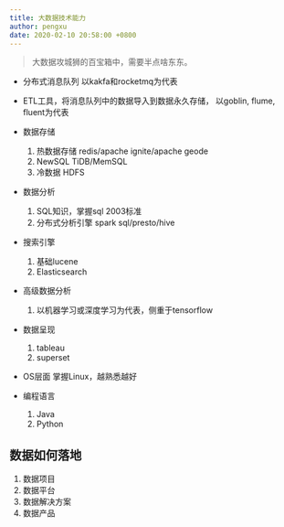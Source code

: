 ```yaml
---
title: 大数据技术能力
author: pengxu
date: 2020-02-10 20:58:00 +0800
---
```


> 大数据攻城狮的百宝箱中，需要半点啥东东。

- 分布式消息队列 以kakfa和rocketmq为代表

- ETL工具，将消息队列中的数据导入到数据永久存储， 以goblin, flume, fluent为代表

- 数据存储
  1. 热数据存储 redis/apache ignite/apache geode
  2. NewSQL  TiDB/MemSQL
  3. 冷数据  HDFS

- 数据分析
  1. SQL知识，掌握sql 2003标准
  2. 分布式分析引擎  spark sql/presto/hive

- 搜索引擎
  1. 基础lucene
  2. Elasticsearch

- 高级数据分析
  1. 以机器学习或深度学习为代表，侧重于tensorflow

- 数据呈现
  1. tableau
  2. superset

- OS层面
  掌握Linux，越熟悉越好

- 编程语言
  1. Java
  2. Python

## 数据如何落地

1. 数据项目
2. 数据平台
3. 数据解决方案
4. 数据产品
